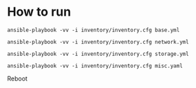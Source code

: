 # How to run

`ansible-playbook -vv -i inventory/inventory.cfg base.yml`

`ansible-playbook -vv -i inventory/inventory.cfg network.yml`

`ansible-playbook -vv -i inventory/inventory.cfg storage.yml`

`ansible-playbook -vv -i inventory/inventory.cfg misc.yaml`

Reboot
